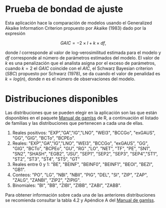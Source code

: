 Prueba de bondad de ajuste
=======================

Esta aplicación hace la comparación de modelos usando el Generalized Akaike Information Criterion propuesto por Akaike (1983) dado por la expresión

$$GAIC = −2 \times l + k \times df,$$

donde $l$ corresponde al valor de log-verosimilitud estimada para el modelo y $df$ corresponde al número de parámetros estimados del modelo. El valor de $k$ es una penalización que el analista asigna por el exceso de parámetros, cuando $k=2$ el $GAIC$ coincide con el $AIC$, el Schwarz Bayesian criterion ($SBC$) propuesto por Schwarz (1978), se da cuando el valor de penalidad es $k = log(n)$, donde $n$ es el número de observaciones del modelo.

Distribuciones disponibles
=======================

Las distribuciones que se pueden elegir en la aplicación son las que están disponibles en el paquete [Manual de gamlss](https://cran.r-project.org/web/packages/gamlss/gamlss.pdf) de R, a continuación el listado de familias y las distribuciones que pertenecen a cada una de ellas.

1. Reales positivos: "EXP","GA","IG","LNO", "WEI3", "BCCGo", "exGAUS", "GG", "GIG", "BCTo", "BCPEo".
2. Reales: "EXP","GA","IG","LNO", "WEI3", "BCCGo", "exGAUS", "GG", "GIG", "BCTo", "BCPEo",
"GU", "RG" ,"LO", "NET", "TF", "PE", "SN1", "SN2", "SHASH", "EGB2", "JSU", "SEP1", "SEP2", "SEP3", "SEP4","ST1", "ST2", "ST3", "ST4", "ST5", "GT"
3. Reales entre 0 y 1: "BE", "BEINF", "BEINF0", "BEINF1", "BEOI", "BEZI", "GB1".
4. Conteos: "PO", "LG", "NBI", "NBII", "PIG", "DEL", "SI", "ZIP", "ZAP", "ZALG", "ZANBI", "ZIP2", "ZIPIG".
5. Binomiales: "BI", "BB", "ZIBI", "ZIBB", "ZABI", "ZABB".

Para obtener información sobre cada una de las anteriores distribuciones se recomienda consultar la tabla 4.2 y Apéndice A del [Manual de gamlss](http://www.gamlss.org/wp-content/uploads/2013/01/gamlss-manual.pdf).



